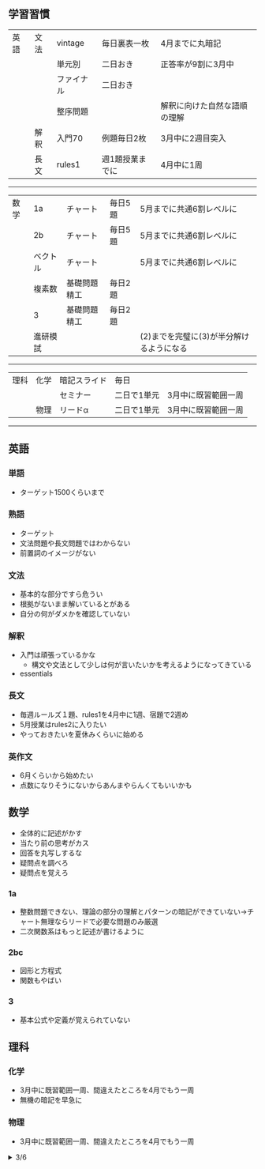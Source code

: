 ## 学習習慣
|      |      |            |                 |     |
| ---- | ---- | ---------- | --------------- | --- |
| 英語 | 文法 | vintage    | 毎日裏表一枚    |   4月までに丸暗記  |
|      |      | 単元別     | 二日おき        |   正答率が9割に3月中  |
|      |      | ファイナル | 二日おき        |     |
|      |      | 整序問題   |                 |   解釈に向けた自然な語順の理解  |
|      | 解釈 | 入門70     | 例題毎日2枚     |  3月中に2週目突入   |
|      | 長文 | rules1     | 週1題授業までに |   4月中に1周  |
----
|      |          |              |         |     |
| ---- | -------- | ------------ | ------- | --- |
| 数学 | 1a       | チャート     | 毎日5題 |  5月までに共通6割レベルに   |
|      | 2b       | チャート     | 毎日5題 |  5月までに共通6割レベルに   |
|      | ベクトル | チャート     |         |  5月までに共通6割レベルに   |
|      | 複素数   | 基礎問題精工 | 毎日2題 |     |
|      | 3        | 基礎問題精工 | 毎日2題 |     |
|      | 進研模試 |              |         | (2)までを完璧に(3)が半分解けるようになる    |
----
|      |      |              |             |     |
| ---- | ---- | ------------ | ----------- | --- |
| 理科 | 化学 | 暗記スライド | 毎日        |     |
|      |      | セミナー     | 二日で1単元 |   3月中に既習範囲一周  |
|      | 物理 | リードα      | 二日で1単元 |  3月中に既習範囲一周   |

----
## 英語
### 単語
- ターゲット1500くらいまで
### 熟語
- ターゲット
- 文法問題や長文問題ではわからない
- 前置詞のイメージがない
### 文法
- 基本的な部分ですら危うい
- 根拠がないまま解いているとがある
- 自分の何がダメかを確認していない
### 解釈
- 入門は頑張っているかな
  - 構文や文法として少しは何が言いたいかを考えるようになってきている
- essentials
### 長文
- 毎週ルールズ１題、rules1を4月中に1週、宿題で2週め
- 5月授業はrules2に入りたい
- やっておきたいを夏休みくらいに始める
### 英作文
- 6月くらいから始めたい
- 点数になりそうにないからあんまやらんくてもいいかも
## 数学
- 全体的に記述がかす
- 当たり前の思考がカス
- 回答を丸写しするな
- 疑問点を調べろ
- 疑問点を覚えろ
### 1a
- 整数問題できない、理論の部分の理解とパターンの暗記ができていない->チャート無理ならリードで必要な問題のみ厳選
- 二次関数系はもっと記述が書けるように
### 2bc
- 図形と方程式
- 関数もやばい
### 3
- 基本公式や定義が覚えられていない
## 理科
### 化学
- 3月中に既習範囲一周、間違えたところを4月でもう一周
- 無機の暗記を早急に
### 物理
- 3月中に既習範囲一周、間違えたところを4月でもう一周

<!-- 

<details><summary>雛形</summary>

- 英語
- 数学
- 理科

</details>

 -->

<details><summary>3/6</summary>

- 春季講習どうするか
- 英語
  - vintageもう一周かな
  - 自分の評価はどう？
  - 単元別の文法はどうするか
  - 長文を増やしてもいいかも？
- 数学
  - 森永くんどう？
  - 数学の問題で最後までの方針を確定せずに計算やっているところがある
  - mod
- 理科
  - 無機向きおぼえてる？

</details>